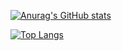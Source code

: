 <div>
  
[![Anurag's GitHub stats](https://github-readme-stats.vercel.app/api?username=mozhong123&count_private=true&show_icons=true&theme=cobalt)](https://github.com/anuraghazra/github-readme-stats)

</div>
<div>
  
[![Top Langs](https://github-readme-stats.vercel.app/api/top-langs/?username=mozhong123&layout=compact&theme=cobalt&card_width=467)](https://github.com/anuraghazra/github-readme-stats)

</div>
